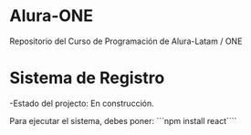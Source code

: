 # Alura-ONE
Repositorio del Curso de Programación de Alura-Latam / ONE

<h1>Sistema de Registro</h1>
  -Estado del projecto: En construcción.

  Para ejecutar el sistema, debes poner:
  ```npm install react````
